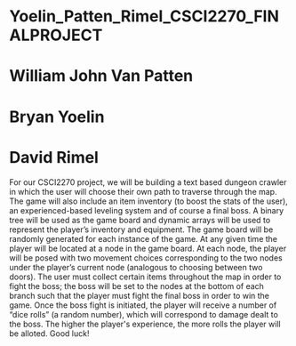 # Yoelin_Patten_Rimel_CSCI2270_FINALPROJECT
# William John Van Patten
# Bryan Yoelin
# David Rimel

For our CSCI2270 project, we will be building a text based dungeon crawler in which the user will choose their own path to traverse through the map. The game will also include an item inventory (to boost the stats of the user), an experienced-based leveling system and of course a final boss. A binary tree will be used as the game board and dynamic arrays will be used to represent the player’s inventory and equipment. The game board will be randomly generated for each instance of the game.  At any given time the player will be located at a node in the game board. At each node, the player will be posed with two movement choices corresponding to the two nodes under the player’s current node (analogous to choosing between two doors). The user must collect certain items throughout the map in order to fight the boss; the boss will be set to the nodes at the bottom of each branch such that the player must fight the final boss in order to win the game. Once the boss fight is initiated, the player will receive a number of “dice rolls” (a random number), which will correspond to damage dealt to the boss. The higher the player's experience, the more rolls the player will be alloted. Good luck!
